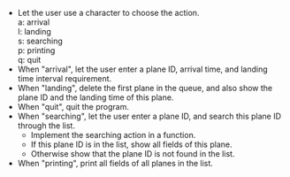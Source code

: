 - Let the user use a character to choose the action.  
  a: arrival  
  l: landing\
  s: searching\
  p: printing\
  q: quit  
- When "arrival", let the user enter a plane ID, arrival time, and landing time interval requirement.  
- When "landing", delete the first plane in the queue, and also show the plane ID and the landing time of this plane.  
- When "quit", quit the program.
- When "searching", let the user enter a plane ID, and search this plane ID through the list.
  - Implement the searching action in a function.
  - If this plane ID is in the list, show all fields of this plane.
  - Otherwise show that the plane ID is not found in the list.
- When "printing", print all fields of all planes in the list.
